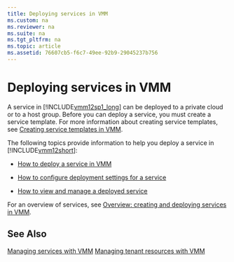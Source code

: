 ```yaml
---
title: Deploying services in VMM
ms.custom: na
ms.reviewer: na
ms.suite: na
ms.tgt_pltfrm: na
ms.topic: article
ms.assetid: 76607cb5-f6c7-49ee-92b9-29045237b756
---
```

# Deploying services in VMM
A service in [!INCLUDE[vmm12sp1_long](Token/vmm12sp1_long_md.md)] can be deployed to a private cloud or to a host group. Before you can deploy a service, you must create a service template. For more information about creating service templates, see [Creating service templates in VMM](Creating-service-templates-in-VMM.md).

The following topics provide information to help you deploy a service in [!INCLUDE[vmm12short](Token/vmm12short_md.md)]:

-   [How to deploy a service in VMM](How-to-deploy-a-service-in-VMM.md)

-   [How to configure deployment settings for a service](How-to-configure-deployment-settings-for-a-service.md)

-   [How to view and manage a deployed service](How-to-view-and-manage-a-deployed-service.md)

For an overview of services, see [Overview: creating and deploying services in VMM](Overview--creating-and-deploying-services-in-VMM.md).

## See Also
[Managing services with VMM](Managing-services-with-VMM.md)
[Managing tenant resources with VMM](Managing-tenant-resources-with-VMM.md)


